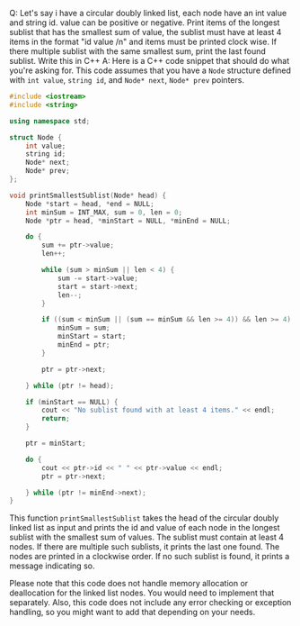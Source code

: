 Q: Let's say i have a circular doubly linked list, each node have an int value and string id. value can be positive or negative. Print items of the longest sublist that has the smallest sum of value, the sublist must have at least 4 items in the format "id value /n" and items must be printed clock wise. If there multiple sublist with the same smallest sum, print the last found sublist. Write this in C++
A: Here is a C++ code snippet that should do what you're asking for. This code assumes that you have a `Node` structure defined with `int value`, `string id`, and `Node* next`, `Node* prev` pointers.

```cpp
#include <iostream>
#include <string>

using namespace std;

struct Node {
    int value;
    string id;
    Node* next;
    Node* prev;
};

void printSmallestSublist(Node* head) {
    Node *start = head, *end = NULL;
    int minSum = INT_MAX, sum = 0, len = 0;
    Node *ptr = head, *minStart = NULL, *minEnd = NULL;

    do {
        sum += ptr->value;
        len++;

        while (sum > minSum || len < 4) {
            sum -= start->value;
            start = start->next;
            len--;
        }

        if ((sum < minSum || (sum == minSum && len >= 4)) && len >= 4) {
            minSum = sum;
            minStart = start;
            minEnd = ptr;
        }

        ptr = ptr->next;

    } while (ptr != head);

    if (minStart == NULL) {
        cout << "No sublist found with at least 4 items." << endl;
        return;
    }

    ptr = minStart;

    do {
        cout << ptr->id << " " << ptr->value << endl;
        ptr = ptr->next;

    } while (ptr != minEnd->next);
}
```

This function `printSmallestSublist` takes the head of the circular doubly linked list as input and prints the id and value of each node in the longest sublist with the smallest sum of values. The sublist must contain at least 4 nodes. If there are multiple such sublists, it prints the last one found. The nodes are printed in a clockwise order. If no such sublist is found, it prints a message indicating so.

Please note that this code does not handle memory allocation or deallocation for the linked list nodes. You would need to implement that separately. Also, this code does not include any error checking or exception handling, so you might want to add that depending on your needs.